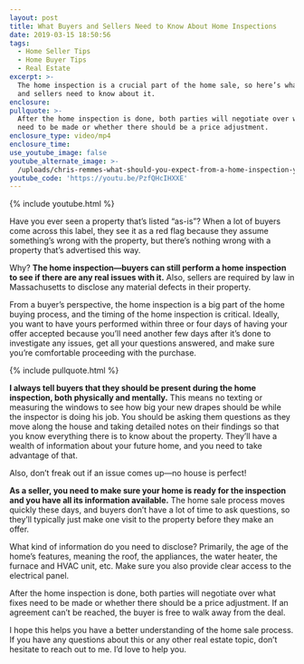 ```yaml
---
layout: post
title: What Buyers and Sellers Need to Know About Home Inspections
date: 2019-03-15 18:50:56
tags:
  - Home Seller Tips
  - Home Buyer Tips
  - Real Estate
excerpt: >-
  The home inspection is a crucial part of the home sale, so here’s what buyers
  and sellers need to know about it.
enclosure:
pullquote: >-
  After the home inspection is done, both parties will negotiate over what fixes
  need to be made or whether there should be a price adjustment.
enclosure_type: video/mp4
enclosure_time:
use_youtube_image: false
youtube_alternate_image: >-
  /uploads/chris-remmes-what-should-you-expect-from-a-home-inspection-youtube.jpg
youtube_code: 'https://youtu.be/PzfQHcIHXXE'
---
```


{% include youtube.html %}

Have you ever seen a property that’s listed “as-is”? When a lot of buyers come across this label, they see it as a red flag because they assume something’s wrong with the property, but there’s nothing wrong with a property that’s advertised this way.&nbsp;

Why? **The home inspection—buyers can still perform a home inspection to see if there are any real issues with it.** Also, sellers are required by law in Massachusetts to disclose any material defects in their property.

From a buyer’s perspective, the home inspection is a big part of the home buying process, and the timing of the home inspection is critical. Ideally, you want to have yours performed within three or four days of having your offer accepted because you’ll need another few days after it’s done to investigate any issues, get all your questions answered, and make sure you’re comfortable proceeding with the purchase.

{% include pullquote.html %}

**I always tell buyers that they should be present during the home inspection, both physically and mentally.** This means no texting or measuring the windows to see how big your new drapes should be while the inspector is doing his job. You should be asking them questions as they move along the house and taking detailed notes on their findings so that you know everything there is to know about the property. They’ll have a wealth of information about your future home, and you need to take advantage of that.&nbsp;

Also, don’t freak out if an issue comes up—no house is perfect!

**As a seller, you need to make sure your home is ready for the inspection and you have all its information available.** The home sale process moves quickly these days, and buyers don’t have a lot of time to ask questions, so they’ll typically just make one visit to the property before they make an offer.&nbsp;

What kind of information do you need to disclose? Primarily, the age of the home’s features, meaning the roof, the appliances, the water heater, the furnace and HVAC unit, etc. Make sure you also provide clear access to the electrical panel.&nbsp;

After the home inspection is done, both parties will negotiate over what fixes need to be made or whether there should be a price adjustment. If an agreement can’t be reached, the buyer is free to walk away from the deal.&nbsp;

I hope this helps you have a better understanding of the home sale process. If you have any questions about this or any other real estate topic, don’t hesitate to reach out to me. I’d love to help you.<br>&nbsp;